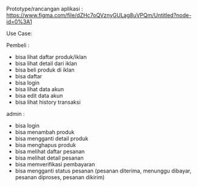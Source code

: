 Prototype/rancangan aplikasi :
https://www.figma.com/file/dZHc7oQVznyGULag8uVPQm/Untitled?node-id=0%3A1

Use Case:

Pembeli :
- bisa lihat daftar produk/iklan
- bisa lihat detail dari iklan
- bisa beli produk di iklan
- bisa daftar
- bisa login
- bisa lihat data akun
- bisa edit data akun
- bisa lihat history transaksi

admin :
- bisa login
- bisa menambah produk
- bisa mengganti detail produk
- bisa menghapus produk
- bisa melihat daftar pesanan
- bisa melihat detail pesanan
- bisa memverifikasi pembayaran
- bisa mengganti status pesanan (pesanan diterima, menunggu dibayar, pesanan diproses, pesanan dikirim)

